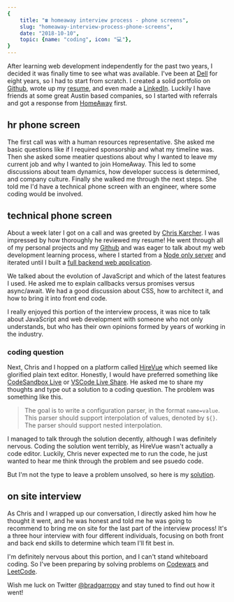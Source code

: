```yaml
---
{
    title: "☎️ homeaway interview process - phone screens",
    slug: "homeaway-interview-process-phone-screens",
    date: "2018-10-10",
    topic: {name: "coding", icon: "💻"},
}
---
```


After learning web development independently for the past two years, I decided it was finally time to see what was available. I've been at [Dell][1] for eight years, so I had to start from scratch. I created a solid portfolio on [Github][2], wrote up my [resume][3], and even made a [LinkedIn][4]. Luckily I have friends at some great Austin based companies, so I started with referrals and got a response from [HomeAway][5] first.

## hr phone screen

The first call was with a human resources representative. She asked me basic questions like if I required sponsorship and what my timeline was. Then she asked some meatier questions about why I wanted to leave my current job and why I wanted to join HomeAway. This led to some discussions about team dynamics, how developer success is determined, and company culture. Finally she walked me through the next steps. She told me I'd have a technical phone screen with an engineer, where some coding would be involved.

## technical phone screen

About a week later I got on a call and was greeted by [Chris Karcher][6]. I was impressed by how thoroughly he reviewed my resume! He went through all of my personal projects and my [Github][2] and was eager to talk about my web development learning process, where I started from a [Node only server][7] and iterated until I built a [full backend web application][8].

We talked about the evolution of JavaScript and which of the latest features I used. He asked me to explain callbacks versus promises versus async/await. We had a good discussion about CSS, how to architect it, and how to bring it into front end code.

I really enjoyed this portion of the interview process, it was nice to talk about JavaScript and web development with someone who not only understands, but who has their own opinions formed by years of working in the industry.

### coding question

Next, Chris and I hopped on a platform called [HireVue][9] which seemed like glorified plain text editor. Honestly, I would have preferred something like [CodeSandbox Live][10] or [VSCode Live Share][11]. He asked me to share my thoughts and type out a solution to a coding question. The problem was something like this.

> The goal is to write a configuration parser, in the format `name=value`.  
> This parser should support interpolation of values, denoted by `${}`.  
> The parser should support nested interpolation.

I managed to talk through the solution decently, although I was definitely nervous. Coding the solution went terribly, as HireVue wasn't actually a code editor. Luckily, Chris never expected me to run the code, he just wanted to hear me think through the problem and see psuedo code.

But I'm not the type to leave a problem unsolved, so here is my [solution][12].

## on site interview

As Chris and I wrapped up our conversation, I directly asked him how he thought it went, and he was honest and told me he was going to recommend to bring me on site for the last part of the interview process! It's a three hour interview with four different individuals, focusing on both front and back end skills to determine which team I'll fit best in.

I'm definitely nervous about this portion, and I can't stand whiteboard coding. So I've been preparing by solving problems on [Codewars][13] and [LeetCode][14].

Wish me luck on Twitter [@bradgarropy][15] and stay tuned to find out how it went!

[1]: https://www.dellemc.com/
[2]: https://github.com/bradgarropy
[3]: https://docs.google.com/document/d/1sBVOmITw-wZqlSQHwM1cgXSexn10xcUJYx_25Zo0Xug/edit?usp=sharing
[4]: https://www.linkedin.com/in/bradgarropy/
[5]: https://www.homeaway.com/
[6]: https://www.linkedin.com/in/chriskarcher/
[7]: https://github.com/bradgarropy/node-only-server
[8]: https://github.com/bradgarropy/node-express-pug-mongodb-server
[9]: https://www.hirevue.com/
[10]: https://hackernoon.com/introducing-codesandbox-live-real-time-code-collaboration-in-the-browser-6d508cfc70c9
[11]: https://code.visualstudio.com/blogs/2017/11/15/live-share
[12]: https://github.com/bradgarropy/homeaway-config-parser
[13]: https://www.codewars.com/
[14]: https://leetcode.com/
[15]: https://twitter.com/bradgarropy
